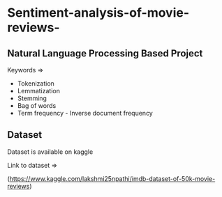 # Sentiment-analysis-of-movie-reviews-

## Natural Language Processing Based Project 

Keywords => 
 
* Tokenization
* Lemmatization
* Stemming
* Bag of words
* Term frequency - Inverse document frequency 

## Dataset 

Dataset is available on kaggle

Link to dataset => 

(https://www.kaggle.com/lakshmi25npathi/imdb-dataset-of-50k-movie-reviews)
